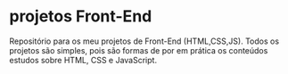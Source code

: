 # projetos Front-End
Repositório para os meu projetos de Front-End (HTML,CSS,JS).
Todos os projetos são simples, pois são formas de por em prática os conteúdos
estudos sobre HTML, CSS e JavaScript.
 
